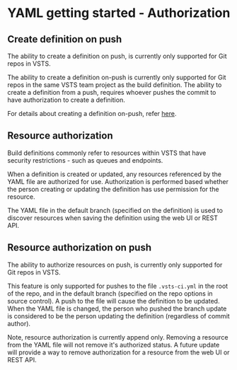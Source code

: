 # YAML getting started - Authorization

## Create definition on push

The ability to create a definition on push, is currently only supported for Git repos in VSTS.

The ability to create a definition on-push is currently only supported for Git repos in the
same VSTS team project as the build definition. The ability to create a definition from a push,
requires whoever pushes the commit to have authorization to create a definition.

For details about creating a definition on-push, refer [here](yamlgettingstarted-definition.md).

## Resource authorization

Build definitions commonly refer to resources within VSTS that have security restrictions -
such as queues and endpoints.

When a definition is created or updated, any resources referenced by the YAML file are authorized
for use. Authorization is performed based whether the person creating or updating the definition
has use permission for the resource.

The YAML file in the default branch (specified on the definition) is used to discover resources
when saving the definition using the web UI or REST API.

## Resource authorization on push

The ability to authorize resources on push, is currently only supported for Git repos in VSTS.

This feature is only supported for pushes to the file `.vsts-ci.yml` in the root of the repo,
and in the default branch (specified on the repo options in source control). A push to the file
will cause the definition to be updated. When the YAML file is changed, the person who pushed
the branch update is considered to be the person updating the definition (regardless of commit author).

Note, resource authorization is currently append only. Removing a resource from the YAML
file will not remove it's authorized status. A future update will provide a way to
remove authorization for a resource from the web UI or REST API.
